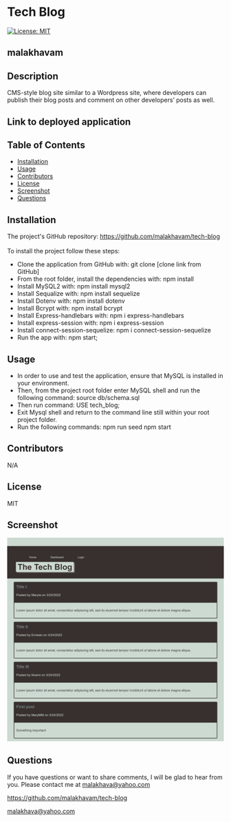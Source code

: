 # Tech Blog

[![License: MIT](https://shields.io/badge/license-MIT-green.svg)](https://opensource.org/licenses/MIT)
   
   ## malakhavam
   
   ## Description 
   
   CMS-style blog site similar to a Wordpress site, where developers can publish their blog posts and comment on other developers’ posts as well.

   ## Link to deployed application

   
   
   ## Table of Contents  
   * [Installation](#installation)
   * [Usage](#usage)
   * [Contributors](#contibutors)
   * [License](#license)
   * [Screenshot](#Srceenshot)
   * [Questions](#questions)
   
   
   ## Installation
   
   The project's GitHub repository: https://github.com/malakhavam/tech-blog <br/>   
   To install the project follow these steps: 
   * Clone the application from GitHub with: git clone [clone link from GitHub] 
   * From the root folder, install the dependencies with: npm install
   * Install MySQL2 with: npm install mysql2
   * Install Sequalize with: npm install sequelize
   * Install Dotenv with: npm install dotenv
   * Install Bcrypt with: npm install bcrypt
   * Install Express-handlebars with: npm i express-handlebars
   * Install express-session with: npm i express-session
   * Install connect-session-sequelize: npm i connect-session-sequelize 
   * Run the app with: npm start;

   ## Usage

   * In order to use and test the application, ensure that MySQL is installed in your environment.
   * Then, from the project root folder enter MySQL shell and run the following command:
        source db/schema.sql
   * Then run command:
        USE tech_blog;     
   * Exit Mysql shell and return to the command line still within your root project folder.
   * Run the following commands:
        npm run seed
        npm start

   ## Contributors

   N/A

   ## License

   MIT
  
   ## Screenshot

   ![Mockup-image](assets/screenshot.png)
   
   ## Questions
   
   If you have questions or want to share comments, I will be glad to hear from you. Please contact me at malakhava@yahoo.com

   https://github.com/malakhavam/tech-blog
   
   malakhava@yahoo.com